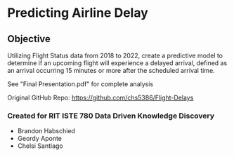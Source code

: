 # Predicting Airline Delay
## Objective
Utilizing Flight Status data from 2018 to 2022, create a predictive model to determine if an upcoming flight will
experience a delayed arrival, defined as an arrival occurring 15 minutes or more after the scheduled arrival time.

See "Final Presentation.pdf" for complete analysis

Original GitHub Repo: https://github.com/chs5386/Flight-Delays

### Created for RIT ISTE 780 Data Driven Knowledge Discovery

* Brandon Habschied
* Geordy Aponte
* Chelsi Santiago
